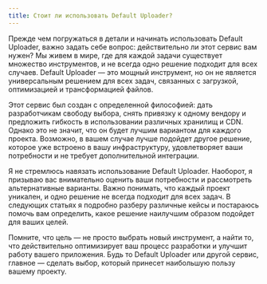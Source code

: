 ```yaml
---
title: Стоит ли использовать Default Uploader?
---
```


Прежде чем погружаться в детали и начинать использовать Default Uploader, важно задать себе вопрос: действительно ли этот сервис вам нужен? Мы живем в мире, где для каждой задачи существует множество инструментов, и не всегда одно решение подходит для всех случаев. Default Uploader — это мощный инструмент, но он не является универсальным решением для всех задач, связанных с загрузкой, оптимизацией и трансформацией файлов.

Этот сервис был создан с определенной философией: дать разработчикам свободу выбора, снять привязку к одному вендору и предложить гибкость в использовании различных хранилищ и CDN. Однако это не значит, что он будет лучшим вариантом для каждого проекта. Возможно, в вашем случае лучше подойдет другое решение, которое уже встроено в вашу инфраструктуру, удовлетворяет ваши потребности и не требует дополнительной интеграции.

Я не стремлюсь навязать использование Default Uploader. Наоборот, я призываю вас внимательно оценить ваши потребности и рассмотреть альтернативные варианты. Важно понимать, что каждый проект уникален, и одно решение не всегда подходит для всех задач. В следующих статьях я подробно разберу различные кейсы и постараюсь помочь вам определить, какое решение наилучшим образом подойдет для ваших целей.

Помните, что цель — не просто выбрать новый инструмент, а найти то, что действительно оптимизирует ваш процесс разработки и улучшит работу вашего приложения. Будь то Default Uploader или другой сервис, главное — сделать выбор, который принесет наибольшую пользу вашему проекту.
